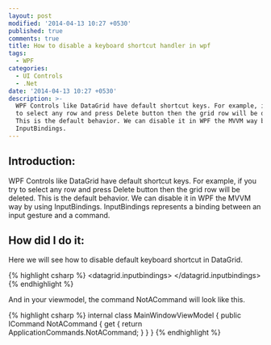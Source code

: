 ```yaml
---
layout: post
modified: '2014-04-13 10:27 +0530'
published: true
comments: true
title: How to disable a keyboard shortcut handler in wpf
tags:
  - WPF
categories:
  - UI Controls
  - .Net
date: '2014-04-13 10:27 +0530'
description: >-
  WPF Controls like DataGrid have default shortcut keys. For example, if you try
  to select any row and press Delete button then the grid row will be deleted.
  This is the default behavior. We can disable it in WPF the MVVM way by using
  InputBindings.
---
```

## Introduction:
WPF Controls like DataGrid have default shortcut keys. For example, if you try to select any row and press Delete button then the grid row will be deleted. This is the default behavior. We can disable it in WPF the MVVM way by using InputBindings. InputBindings represents a binding between an input gesture and a command.

## How did I do it:

Here we will see how to disable default keyboard shortcut in DataGrid.

{% highlight csharp %}
<datagrid itemssource="{Binding Values}">
  <datagrid.inputbindings>
    <keybinding command="{Binding NotACommand}" key="Delete" modifiers="Control"></keybinding>
  </datagrid.inputbindings>
</datagrid>
{% endhighlight %}

And in your viewmodel, the command NotACommand will look like this.

{% highlight csharp %}
internal class MainWindowViewModel {
  public ICommand NotACommand  {
    get {
      return ApplicationCommands.NotACommand;
    }
  }
}
{% endhighlight %}